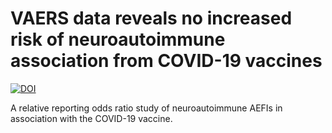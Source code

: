 # VAERS data reveals no increased risk of neuroautoimmune association from COVID-19 vaccines

[![DOI](https://zenodo.org/badge/376170871.svg)](https://zenodo.org/badge/latestdoi/376170871)

A relative reporting odds ratio study of neuroautoimmune AEFIs in association with the COVID-19 vaccine.

